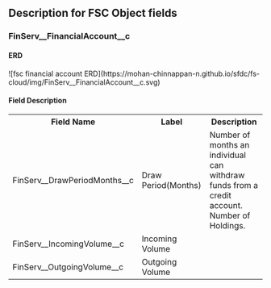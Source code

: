 <h2>Description for FSC Object fields</h2>

<h3> FinServ__FinancialAccount__c</h3>

<h4>ERD</h4>
![fsc financial account ERD](https://mohan-chinnappan-n.github.io/sfdc/fs-cloud/img/FinServ__FinancialAccount__c.svg)
<h4>Field Description</h4>
<table class='table table-striped table-bordered'>
<tr>
    <th>Field Name</th>
    <th>Label</th>
    <th>Description</th>
</tr>
<tr>
        <td>FinServ__DrawPeriodMonths__c</td> 
        <td>Draw Period(Months)</td>
        <td>Number of months an individual can withdraw funds from a credit account. Number of Holdings.</td>
</tr>

<tr>
        <td>FinServ__IncomingVolume__c</td> 
         <td>Incoming Volume</td>
        <td></td>
</tr>

<tr>
        <td>FinServ__OutgoingVolume__c</td> 
           <td>Outgoing Volume</td>
           <td></td>
</tr>

</table>
